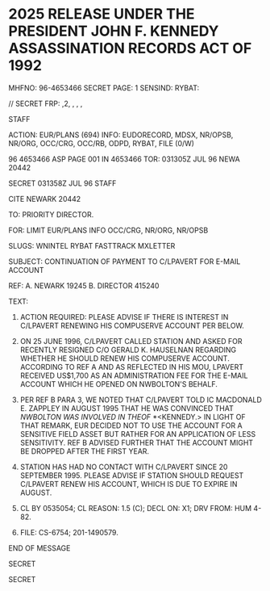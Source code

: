 # 2025 RELEASE UNDER THE PRESIDENT JOHN F. KENNEDY ASSASSINATION RECORDS ACT OF 1992

MHFNO: 96-4653466 SECRET PAGE: 1
SENSIND: RYBAT:

// SECRET FRP: ,2, , , ,

STAFF

ACTION: EUR/PLANS (694) INFO: EUDORECORD, MDSX, NR/OPSB, NR/ORG, OCC/CRG, OCC/RB, ODPD, RYBAT, FILE (0/W)

96 4653466 ASP PAGE 001 IN 4653466
TOR: 031305Z JUL 96 NEWA 20442

SECRET 031358Z JUL 96 STAFF

CITE NEWARK 20442

TO: PRIORITY DIRECTOR.

FOR: LIMIT EUR/PLANS INFO OCC/CRG, NR/ORG, NR/OPSB

SLUGS: WNINTEL RYBAT FASTTRACK MXLETTER

SUBJECT: CONTINUATION OF PAYMENT TO C/LPAVERT FOR E-MAIL ACCOUNT

REF: A. NEWARK 19245
B. DIRECTOR 415240

TEXT:

1. ACTION REQUIRED: PLEASE ADVISE IF THERE IS INTEREST IN C/LPAVERT RENEWING HIS COMPUSERVE ACCOUNT PER BELOW.

2. ON 25 JUNE 1996, C/LPAVERT CALLED STATION AND ASKED FOR RECENTLY RESIGNED C/O GERALD K. HAUSELNAN REGARDING WHETHER HE SHOULD RENEW HIS COMPUSERVE ACCOUNT. ACCORDING TO REF A AND AS REFLECTED IN HIS MOU, LPAVERT RECEIVED US$1,700 AS AN ADMINISTRATION FEE FOR THE E-MAIL ACCOUNT WHICH HE OPENED ON NWBOLTON'S BEHALF.

3. PER REF B PARA 3, WE NOTED THAT C/LPAVERT TOLD IC MACDONALD E. ZAPPLEY IN AUGUST 1995 THAT HE WAS CONVINCED THAT *NWBOLTON WAS INVOLVED IN THE<ASSASSINATION>OF<PRESIDENT>* *<KENNEDY.> IN LIGHT OF THAT REMARK, EUR DECIDED NOT TO USE THE ACCOUNT FOR A SENSITIVE FIELD ASSET BUT RATHER FOR AN APPLICATION OF LESS SENSITIVITY. REF B ADVISED FURTHER THAT THE ACCOUNT MIGHT BE DROPPED AFTER THE FIRST YEAR.

4. STATION HAS HAD NO CONTACT WITH C/LPAVERT SINCE 20 SEPTEMBER 1995. PLEASE ADVISE IF STATION SHOULD REQUEST C/LPAVERT RENEW HIS ACCOUNT, WHICH IS DUE TO EXPIRE IN AUGUST.

5. CL BY 0535054; CL REASON: 1.5 (C); DECL ON: X1; DRV FROM: HUM 4-82.

6. FILE: CS-6754; 201-1490579.

END OF MESSAGE

SECRET

SECRET
